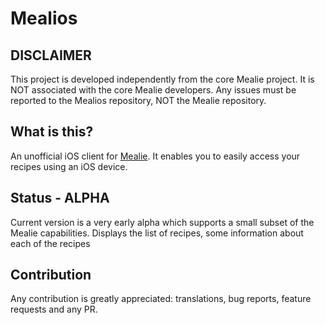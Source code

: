 # Mealios

## DISCLAIMER

This project is developed independently from the core Mealie project. It is NOT associated with the
core Mealie developers. Any issues must be reported to the Mealios repository, NOT the Mealie
repository.

## What is this?

An unofficial iOS client for [Mealie](https://hay-kot.github.io/mealie/). It enables you to
easily access your recipes using an iOS device.

## Status - ALPHA

Current version is a very early alpha which supports a small subset of the Mealie capabilities.
Displays the list of recipes, some information about each of the recipes

## Contribution

Any contribution is greatly appreciated: translations, bug reports, feature requests and any PR.
